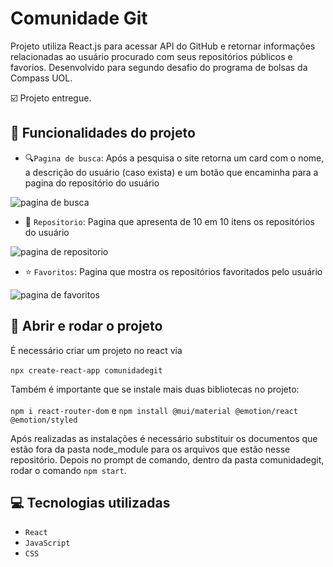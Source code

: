 # Comunidade Git

Projeto utiliza React.js para acessar API do GitHub e retornar informações relacionadas ao usuário procurado com seus repositórios públicos e favorios. Desenvolvido para segundo desafio do programa de bolsas da Compass UOL. 

:ballot_box_with_check: Projeto entregue.

## :wrench: Funcionalidades do projeto

- :mag:`Pagina de busca`: Após a pesquisa o site retorna um card com o nome, a descrição do usuário (caso exista) e um botão que encaminha para a pagina do repositório do usuário

![pagina de busca](https://user-images.githubusercontent.com/59771424/167196840-87ba3fb3-97e7-4f5c-bc28-2a2067bd3f19.png)
- :open_file_folder: `Repositorio`: Pagina que apresenta de 10 em 10 itens os repositórios do usuário

![pagina de repositorio](https://user-images.githubusercontent.com/59771424/167196674-cfa5260f-872b-4602-a60e-9409dd38fb08.png)
- :star: `Favoritos`: Pagina que mostra os repositórios favoritados pelo usuário

![pagina de favoritos](https://user-images.githubusercontent.com/59771424/167196981-d5945895-13fc-4464-b6bd-02d34b4ce3ea.png)

## :door: Abrir e rodar o projeto

É necessário criar um projeto no react via <br> <br>
`npx create-react-app comunidadegit`

Também é importante que se instale mais duas bibliotecas no projeto:
<br> <br>
`npm i react-router-dom` e `npm install @mui/material @emotion/react @emotion/styled`

Após realizadas as instalações é necessário substituir os documentos que estão fora da pasta node_module para os arquivos que estão nesse repositório. Depois no prompt de comando, dentro da pasta comunidadegit, rodar o comando `npm start`.

## :computer: Tecnologias utilizadas
- `React`
- `JavaScript`
- `CSS`
